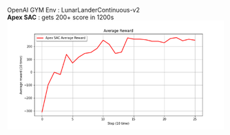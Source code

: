 OpenAI GYM Env : LunarLanderContinuous-v2  
**Apex SAC** : gets 200+ score in 1200s  
![result](./result.png)
